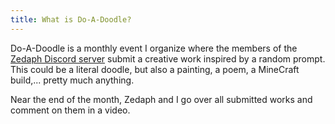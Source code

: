 ```yaml
---
title: What is Do-A-Doodle?
---
```

Do-A-Doodle is a monthly event I organize where the members of the [Zedaph Discord server](https://www.patreon.com/zedaphplays) submit a creative work inspired by a random prompt.
This could be a literal doodle, but also a painting, a poem, a MineCraft build,... pretty much anything.

Near the end of the month, Zedaph and I go over all submitted works and comment on them in a video.
